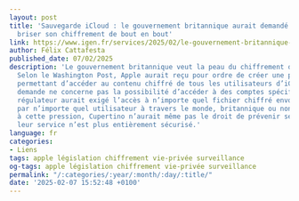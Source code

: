```yaml
---
layout: post
title: 'Sauvegarde iCloud : le gouvernement britannique aurait demandé à Apple de
  briser son chiffrement de bout en bout'
link: https://www.igen.fr/services/2025/02/le-gouvernement-britannique-aurait-formellement-demande-apple-de-briser-son-chiffrement-de-bout-en-bout-148415
author: Félix Cattafesta
published_date: 07/02/2025
description: 'Le gouvernement britannique veut la peau du chiffrement de bout en bout.
  Selon le Washington Post, Apple aurait reçu pour ordre de créer une porte dérobée
  permettant d’accéder au contenu chiffré de tous les utilisateurs d’iCloud. Cette
  demande ne concerne pas la possibilité d’accéder à des comptes spécifiques : le
  régulateur aurait exigé l’accès à n’importe quel fichier chiffré envoyé sur iCloud
  par n’importe quel utilisateur à travers le monde, britannique ou non. Si elle cède
  à cette pression, Cupertino n’aurait même pas le droit de prévenir ses clients que
  leur service n’est plus entièrement sécurisé.'
language: fr
categories:
- Liens
tags: apple législation chiffrement vie-privée surveillance
og-tags: apple législation chiffrement vie-privée surveillance
permalink: "/:categories/:year/:month/:day/:title/"
date: '2025-02-07 15:52:48 +0100'
---
```

